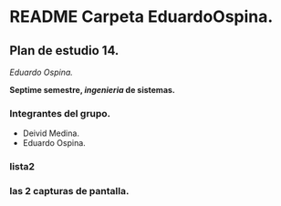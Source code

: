 # README Carpeta EduardoOspina.

## Plan de estudio 14.

*Eduardo Ospina.*

**Septime semestre, *ingenieria* de sistemas.**

### Integrantes del grupo.

* Deivid Medina.
* Eduardo Ospina.

### lista2


### las 2 capturas de pantalla.